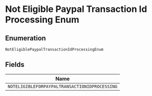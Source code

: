 
# Not Eligible Paypal Transaction Id Processing Enum

## Enumeration

`NotEligiblePaypalTransactionIdProcessingEnum`

## Fields

| Name |
|  --- |
| `NOTELIGIBLEFORPAYPALTRANSACTIONIDPROCESSING` |

